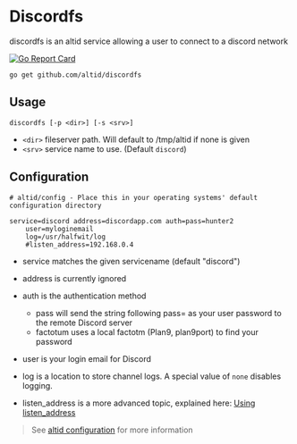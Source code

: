 # Discordfs

discordfs is an altid service allowing a user to connect to a discord network

[![Go Report Card](https://goreportcard.com/badge/github.com/altid/discordfs)](https://goreportcard.com/report/github.com/altid/discordfs)

`go get github.com/altid/discordfs`

## Usage


`discordfs [-p <dir>] [-s <srv>]`

 - `<dir>` fileserver path. Will default to /tmp/altid if none is given
 - `<srv>` service name to use. (Default `discord`)

## Configuration

```
# altid/config - Place this in your operating systems' default configuration directory

service=discord address=discordapp.com auth=pass=hunter2
	user=myloginemail
	log=/usr/halfwit/log
	#listen_address=192.168.0.4
```
 - service matches the given servicename (default "discord")

 - address is currently ignored
 - auth is the authentication method
   - pass will send the string following pass= as your user password to the remote Discord server
   - factotum uses a local factotm (Plan9, plan9port) to find your password
 - user is your login email for Discord
 - log is a location to store channel logs. A special value of `none` disables logging.
 - listen_address is a more advanced topic, explained here: [Using listen_address](https://altid.github.io/using-listen-address.html)

> See [altid configuration](https://altid.github.io/altid-configurations.html) for more information
